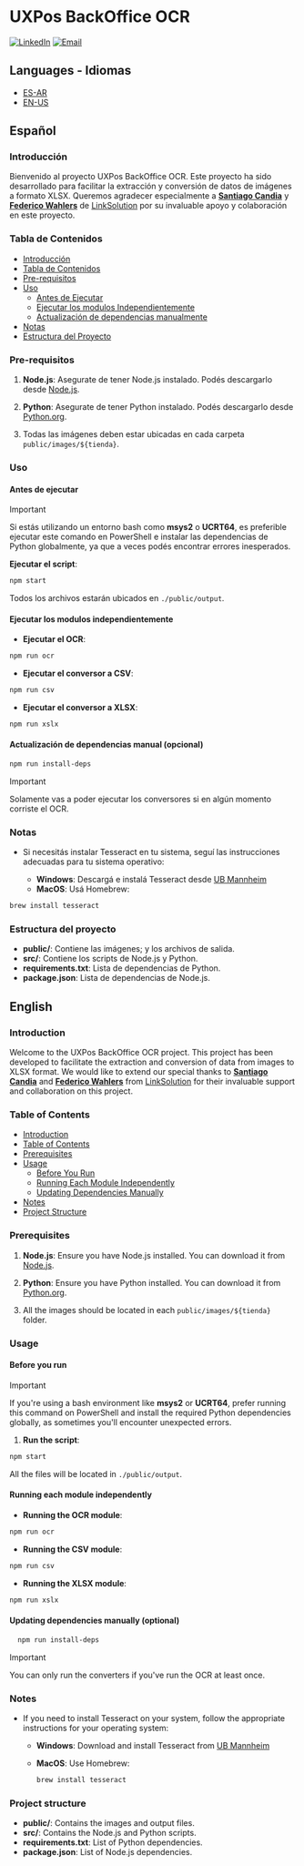 # UXPos BackOffice OCR

[![LinkedIn](https://img.shields.io/badge/LinkedIn-0077B5?style=for-the-badge&logo=linkedin&logoColor=white)](https://www.linkedin.com/in/gzanelli/)
[![Email](https://img.shields.io/badge/Email-D14836?style=for-the-badge&logo=gmail&logoColor=white)](mailto:gonzalozanelli1@gmail.com)

## Languages - Idiomas

- [ES-AR](#español)
- [EN-US](#english)

## Español

### Introducción

Bienvenido al proyecto UXPos BackOffice OCR. Este proyecto ha sido desarrollado para facilitar la extracción y conversión de datos de imágenes a formato XLSX. Queremos agradecer especialmente a **[Santiago Candia](https://www.linkedin.com/in/santiago-candia-76708626b/)** y **[Federico Wahlers](https://www.linkedin.com/in/federico-wahlers-989627206/)** de [LinkSolution](https://www.linkedin.com/company/linksolution-srl/) por su invaluable apoyo y colaboración en este proyecto.

### Tabla de Contenidos

- [Introducción](#introducción)
- [Tabla de Contenidos](#tabla-de-contenidos)
- [Pre-requisitos](#pre-requisitos)
- [Uso](#uso)
  - [Antes de Ejecutar](#antes-de-ejecutar)
  - [Ejecutar los modulos Independientemente](#ejecutar-los-modulos-independientemente)
  - [Actualización de dependencias manualmente](#actualización-de-dependencias-manual)
- [Notas](#notas)
- [Estructura del Proyecto](#estructura-del-proyecto)

### Pre-requisitos

1. **Node.js**: Asegurate de tener Node.js instalado. Podés descargarlo desde [Node.js](https://nodejs.org/).

2. **Python**: Asegurate de tener Python instalado. Podés descargarlo desde [Python.org](https://www.python.org/).

3. Todas las imágenes deben estar ubicadas en cada carpeta `public/images/${tienda}`.

### Uso

#### Antes de ejecutar

> [!IMPORTANT]
> Si estás utilizando un entorno bash como **msys2** o **UCRT64**, es preferible ejecutar este comando en PowerShell e instalar las dependencias de Python globalmente, ya que a veces podés encontrar errores inesperados.

**Ejecutar el script**:

```sh
npm start
```

Todos los archivos estarán ubicados en `./public/output`.

#### Ejecutar los modulos independientemente

- **Ejecutar el OCR**:

```sh
npm run ocr
```

- **Ejecutar el conversor a CSV**:

```sh
npm run csv
```

- **Ejecutar el conversor a XLSX**:

```sh
npm run xslx
```

#### Actualización de dependencias manual (opcional)

```sh
npm run install-deps
```

> [!IMPORTANT]
> Solamente vas a poder ejecutar los conversores si en algún momento corriste el OCR.

### Notas

- Si necesitás instalar Tesseract en tu sistema, seguí las instrucciones adecuadas para tu sistema operativo:

  - **Windows**: Descargá e instalá Tesseract desde [UB Mannheim](https://github.com/UB-Mannheim/tesseract/wiki)
  - **MacOS**: Usá Homebrew:

```sh
brew install tesseract
```

### Estructura del proyecto

- **public/**: Contiene las imágenes; y los archivos de salida.
- **src/**: Contiene los scripts de Node.js y Python.
- **requirements.txt**: Lista de dependencias de Python.
- **package.json**: Lista de dependencias de Node.js.

## English

### Introduction

Welcome to the UXPos BackOffice OCR project. This project has been developed to facilitate the extraction and conversion of data from images to XLSX format. We would like to extend our special thanks to **[Santiago Candia](https://www.linkedin.com/in/santiago-candia-76708626b/)** and **[Federico Wahlers](https://www.linkedin.com/in/federico-wahlers-989627206/)** from [LinkSolution](https://www.linkedin.com/company/linksolution-srl/) for their invaluable support and collaboration on this project.

### Table of Contents

- [Introduction](#introduction)
- [Table of Contents](#table-of-contents)
- [Prerequisites](#prerequisites)
- [Usage](#usage)
  - [Before You Run](#before-you-run)
  - [Running Each Module Independently](#running-each-module-independently)
  - [Updating Dependencies Manually](#updating-dependencies-manually)
- [Notes](#notes)
- [Project Structure](#project-structure)

### Prerequisites

1. **Node.js**: Ensure you have Node.js installed. You can download it from [Node.js](https://nodejs.org/).

2. **Python**: Ensure you have Python installed. You can download it from [Python.org](https://www.python.org/).

3. All the images should be located in each `public/images/${tienda}` folder.

### Usage

#### Before you run

> [!IMPORTANT]
> If you're using a bash environment like **msys2** or **UCRT64**, prefer running this command on PowerShell and install the required Python dependencies globally, as sometimes you'll encounter unexpected errors.

1. **Run the script**:

```sh
npm start
```

All the files will be located in `./public/output`.

#### Running each module independently

- **Running the OCR module**:

```sh
npm run ocr
```

- **Running the CSV module**:

```sh
npm run csv
```

- **Running the XLSX module**:

```sh
npm run xslx
```

#### Updating dependencies manually (optional)

```sh
  npm run install-deps
```

> [!IMPORTANT]
> You can only run the converters if you've run the OCR at least once.

### Notes

- If you need to install Tesseract on your system, follow the appropriate instructions for your operating system:

  - **Windows**: Download and install Tesseract from [UB Mannheim](https://github.com/UB-Mannheim/tesseract/wiki)
  - **MacOS**: Use Homebrew:

    ```sh
    brew install tesseract
    ```

### Project structure

- **public/**: Contains the images and output files.
- **src/**: Contains the Node.js and Python scripts.
- **requirements.txt**: List of Python dependencies.
- **package.json**: List of Node.js dependencies.
